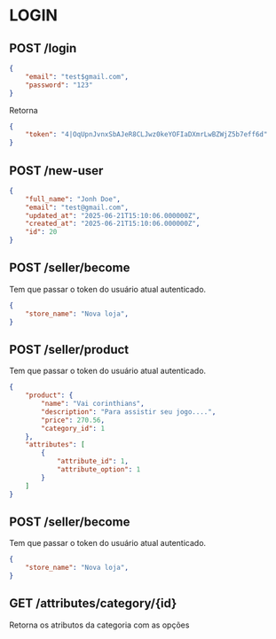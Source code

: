 # LOGIN 

## POST /login

```json
{
    "email": "test$gmail.com",
    "password": "123"
}
```
Retorna 
```json
{
	"token": "4|OqUpnJvnxSbAJeR8CLJwz0keYOFIaDXmrLwBZWjZ5b7eff6d"
}

```

## POST /new-user
```json
{
	"full_name": "Jonh Doe",
	"email": "test@gmail.com",
	"updated_at": "2025-06-21T15:10:06.000000Z",
	"created_at": "2025-06-21T15:10:06.000000Z",
	"id": 20
}   
```

## POST /seller/become
Tem que passar o token do usuário atual autenticado.
```json
{
	"store_name": "Nova loja",
}   
```

## POST /seller/product
Tem que passar o token do usuário atual autenticado.
```json
{
	"product": {
		"name": "Vai corinthians",
		"description": "Para assistir seu jogo....",
		"price": 270.56,
		"category_id": 1
	},
	"attributes": [
		{
			"attribute_id": 1,
			"attribute_option": 1
		}
	]
} 
```

## POST /seller/become
Tem que passar o token do usuário atual autenticado.
```json
{
	"store_name": "Nova loja",
}   
```
## GET /attributes/category/{id}
Retorna os atributos da categoria com as opções